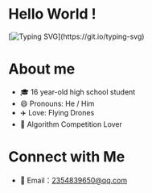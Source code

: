 # Hello World !

[![Typing SVG](https://readme-typing-svg.demolab.com?font=Fira+Code&pause=1000&color=08538A&vCenter=true&width=435&lines=Stay+Hungry%2C+Stay+Foolish.)](https://git.io/typing-svg)

# About me

- 🎓 16 year-old high school student
- 😄 Pronouns: He / Him
- ✈️ Love: Flying Drones
- 🎈 Algorithm Competition Lover

# Connect with Me

- 📧 Email：2354839650@qq.com
